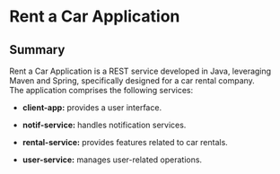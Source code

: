 # Rent a Car Application

## Summary

Rent a Car Application is a REST service developed in Java, leveraging Maven and Spring, specifically designed for a car rental company.  
The application comprises the following services:

- **client-app:** provides a user interface.

- **notif-service:** handles notification services.

- **rental-service:** provides features related to car rentals.

- **user-service:** manages user-related operations.
